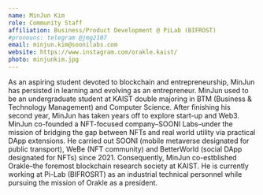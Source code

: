 ```yaml
---
name: MinJun Kim
role: Community Staff
affiliation: Business/Product Development @ PiLab (BIFROST)
#pronouns: telegram @jmg2107
email: minjun.kim@soonilabs.com
website: https://www.instagram.com/orakle.kaist/
photo: minjunkim.jpg
---
```


As an aspiring student devoted to blockchain and entrepreneurship, MinJun has persisted in learning and evolving as an entrepreneur. MinJun used to be an undergraduate student at KAIST double majoring in BTM (Business & Technology Management) and Computer Science. After finishing his second year, MinJun has taken years off to explore start-up and Web3. MinJun co-founded a NFT-focused company–SOONI Labs–under the mission of bridging the gap between NFTs and real world utility via practical DApp extensions. He carried out SOONI (mobile metaverse designated for public transport), WeBe (NFT community) and BetterWorld (social DApp designated for NFTs) since 2021. Consequently, MinJun co-estblished Orakle–the foremost blockchain research society at KAIST. He is currently working at Pi-Lab (BIFROSRT) as an industrial technical personnel while pursuing the mission of Orakle as a president. 
